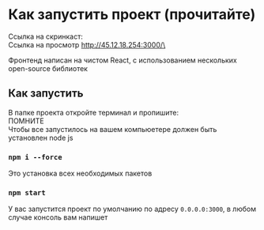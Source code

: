 # Как запустить проект (прочитайте)
Ссылка на скринкаст: <br>
Ссылка на просмотр http://45.12.18.254:3000/\



Фронтенд написан на чистом React, с использованием нескольких open-source библиотек

## Как запустить

В папке проекта откройте терминал и пропишите:\
ПОМНИТЕ\
Чтобы все запустилось на вашем компьюетере должен быть установлен node js
### `npm i --force`

Это установка всех необходимых пакетов

### `npm start`
У вас запустится проект по умолчанию по адресу `0.0.0.0:3000`, в любом случае консоль вам напишет

